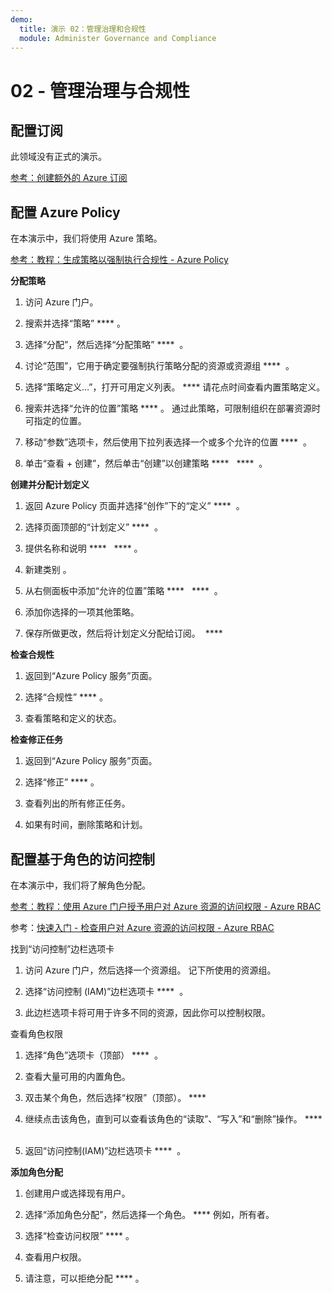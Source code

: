 ```yaml
---
demo:
  title: 演示 02：管理治理和合规性
  module: Administer Governance and Compliance
---
```


# 02 - 管理治理与合规性

## 配置订阅

此领域没有正式的演示。 

[参考：创建额外的 Azure 订阅](https://docs.microsoft.com/azure/cost-management-billing/manage/create-subscription)

## 配置 Azure Policy

在本演示中，我们将使用 Azure 策略。

[参考：教程：生成策略以强制执行合规性 - Azure Policy](https://docs.microsoft.com/azure/governance/policy/tutorials/create-and-manage)

**分配策略**

1.  访问 Azure 门户。

2.  搜索并选择“策略” **** 。

3.  选择“分配”，然后选择“分配策略” ****  。

5.  讨论“范围”，它用于确定要强制执行策略分配的资源或资源组 ****  。

6.  选择“策略定义…”，打开可用定义列表。 **** 请花点时间查看内置策略定义。

7.  搜索并选择“允许的位置”策略 **** 。 通过此策略，可限制组织在部署资源时可指定的位置。

8.  移动“参数”选项卡，然后使用下拉列表选择一个或多个允许的位置 ****  。

9.  单击“查看 + 创建”，然后单击“创建”以创建策略 ****   ****  。

**创建并分配计划定义**

1.  返回 Azure Policy 页面并选择“创作”下的“定义” ****  。

2.  选择页面顶部的“计划定义” ****  。

3.  提供名称和说明 ****   **** 。

4.  新建类别 。

5.  从右侧面板中添加“允许的位置”策略 ****   ****  。

6.  添加你选择的一项其他策略。

7.  保存所做更改，然后将计划定义分配给订阅。  ****  

**检查合规性**

1.  返回到“Azure Policy 服务”页面。

2.  选择“合规性” **** 。

3.  查看策略和定义的状态。

**检查修正任务**

1.  返回到“Azure Policy 服务”页面。

2.  选择“修正” **** 。

3.  查看列出的所有修正任务。

4. 如果有时间，删除策略和计划。 

## 配置基于角色的访问控制

在本演示中，我们将了解角色分配。

[参考：教程：使用 Azure 门户授予用户对 Azure 资源的访问权限 - Azure RBAC](https://docs.microsoft.com/azure/role-based-access-control/quickstart-assign-role-user-portal)

参考：[快速入门 - 检查用户对 Azure 资源的访问权限 - Azure RBAC](https://docs.microsoft.com/azure/role-based-access-control/check-access)

找到“访问控制”边栏选项卡

1.  访问 Azure 门户，然后选择一个资源组。  记下所使用的资源组。

2.  选择“访问控制 (IAM)”边栏选项卡 ****  。

3.  此边栏选项卡将可用于许多不同的资源，因此你可以控制权限。

查看角色权限

1.  选择“角色”选项卡（顶部） ****  。

1.  查看大量可用的内置角色。

1.  双击某个角色，然后选择“权限”（顶部）。 ****  

1.  继续点击该角色，直到可以查看该角色的“读取”、“写入”和“删除”操作。 ****  

1.  返回“访问控制(IAM)”边栏选项卡 ****  。

**添加角色分配**

1.  创建用户或选择现有用户。

1.  选择“添加角色分配”，然后选择一个角色。 **** 例如，所有者。

1.  选择“检查访问权限” **** 。

1.  查看用户权限。

1.  请注意，可以拒绝分配 **** 。
